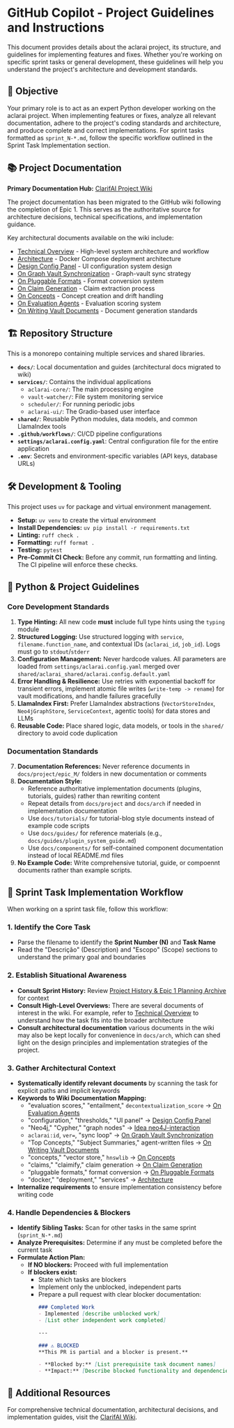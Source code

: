 # GitHub Copilot - Project Guidelines and Instructions

This document provides details about the aclarai project, its structure, and guidelines for implementing features and fixes. Whether you're working on specific sprint tasks or general development, these guidelines will help you understand the project's architecture and development standards.

## 🎯 Objective

Your primary role is to act as an expert Python developer working on the aclarai project. When implementing features or fixes, analyze all relevant documentation, adhere to the project's coding standards and architecture, and produce complete and correct implementations. For sprint tasks formatted as `sprint_N-*.md`, follow the specific workflow outlined in the Sprint Task Implementation section.

## 📚 Project Documentation

**Primary Documentation Hub:** [ClarifAI Project Wiki](https://github.com/robbiemu/aclarai/wiki)

The project documentation has been migrated to the GitHub wiki following the completion of Epic 1. This serves as the authoritative source for architecture decisions, technical specifications, and implementation guidance.

Key architectural documents available on the wiki include:
- [Technical Overview](https://github.com/robbiemu/aclarai/wiki/Technical-Overview) - High-level system architecture and workflow
- [Architecture](https://github.com/robbiemu/aclarai/wiki/Architecture) - Docker Compose deployment architecture
- [Design Config Panel](https://github.com/robbiemu/aclarai/wiki/Design-Config-Panel) - UI configuration system design
- [On Graph Vault Synchronization](https://github.com/robbiemu/aclarai/wiki/On-Graph-Vault-Synchronization) - Graph-vault sync strategy
- [On Pluggable Formats](https://github.com/robbiemu/aclarai/wiki/On-Pluggable-Formats) - Format conversion system
- [On Claim Generation](https://github.com/robbiemu/aclarai/wiki/On-Claim-Generation) - Claim extraction process
- [On Concepts](https://github.com/robbiemu/aclarai/wiki/On-Concepts) - Concept creation and drift handling
- [On Evaluation Agents](https://github.com/robbiemu/aclarai/wiki/On-Evaluation-Agents) - Evaluation scoring system
- [On Writing Vault Documents](https://github.com/robbiemu/aclarai/wiki/On-Writing-Vault-Documents) - Document generation standards

## 🏗️ Repository Structure

This is a monorepo containing multiple services and shared libraries.

-   **`docs/`**: Local documentation and guides (architectural docs migrated to wiki)
-   **`services/`**: Contains the individual applications
    -   `aclarai-core/`: The main processing engine
    -   `vault-watcher/`: File system monitoring service
    -   `scheduler/`: For running periodic jobs
    -   `aclarai-ui/`: The Gradio-based user interface
-   **`shared/`**: Reusable Python modules, data models, and common LlamaIndex tools
-   **`.github/workflows/`**: CI/CD pipeline configurations
-   **`settings/aclarai.config.yaml`**: Central configuration file for the entire application
-   **`.env`**: Secrets and environment-specific variables (API keys, database URLs)

## 🛠️ Development & Tooling

This project uses `uv` for package and virtual environment management.

-   **Setup:** `uv venv` to create the virtual environment
-   **Install Dependencies:** `uv pip install -r requirements.txt`
-   **Linting:** `ruff check .`
-   **Formatting:** `ruff format .`
-   **Testing:** `pytest`
-   **Pre-Commit CI Check:** Before any commit, run formatting and linting. The CI pipeline will enforce these checks.

## 🐍 Python & Project Guidelines

### Core Development Standards

1.  **Type Hinting:** All new code **must** include full type hints using the `typing` module
2.  **Structured Logging:** Use structured logging with `service`, `filename.function_name`, and contextual IDs (`aclarai_id`, `job_id`). Logs must go to `stdout`/`stderr`
3.  **Configuration Management:** Never hardcode values. All parameters are loaded from `settings/aclarai.config.yaml` merged over `shared/aclarai_shared/aclarai.config.default.yaml`
4.  **Error Handling & Resilience:** Use retries with exponential backoff for transient errors, implement atomic file writes (`write-temp -> rename`) for vault modifications, and handle failures gracefully
5.  **LlamaIndex First:** Prefer LlamaIndex abstractions (`VectorStoreIndex`, `Neo4jGraphStore`, `ServiceContext`, agentic tools) for data stores and LLMs
6.  **Reusable Code:** Place shared logic, data models, or tools in the `shared/` directory to avoid code duplication

### Documentation Standards

7. **Documentation References:** Never reference documents in `docs/project/epic_M/` folders in new documentation or comments
8. **Documentation Style:** 
   - Reference authoritative implementation documents (plugins, tutorials, guides) rather than rewriting content
   - Repeat details from `docs/project` and `docs/arch` if needed in implementation documentation
   - Use `docs/tutorials/` for tutorial-blog style documents instead of example code scripts
   - Use `docs/guides/` for reference materials (e.g., `docs/guides/plugin_system_guide.md`)
   - Use `docs/components/` for self-contained component documentation instead of local README.md files
9. **No Example Code:** Write comprehensive tutorial, guide, or compoennt documents rather than example scripts.

## 🔄 Sprint Task Implementation Workflow

When working on a sprint task file, follow this workflow:

### 1. **Identify the Core Task**
-   Parse the filename to identify the **Sprint Number (N)** and **Task Name**
-   Read the "Descrição" (Description) and "Escopo" (Scope) sections to understand the primary goal and boundaries

### 2. **Establish Situational Awareness**
-   **Consult Sprint History:** Review [Project History & Epic 1 Planning Archive](https://github.com/robbiemu/aclarai/wiki/Project-History-&-Epic-1-Planning-Archive) for context
-   **Consult High-Level Overviews:** There are several documents of interest in the wiki. For example, refer to [Technical Overview](https://github.com/robbiemu/aclarai/wiki/Technical-Overview) to understand how the task fits into the broader architecture
-   **Consult architectural documentation** various documents in the wiki may also be kept locally for convenience in `docs/arch`, which can shed light on the design principles and implementation strategies of the project.

### 3. **Gather Architectural Context**
-   **Systematically identify relevant documents** by scanning the task for explicit paths and implicit keywords
-   **Keywords to Wiki Documentation Mapping:**
    -   "evaluation scores," "entailment," `decontextualization_score` → [On Evaluation Agents](https://github.com/robbiemu/aclarai/wiki/On-Evaluation-Agents)
    -   "configuration," "thresholds," "UI panel" → [Design Config Panel](https://github.com/robbiemu/aclarai/wiki/Design-Config-Panel)
    -   "Neo4j," "Cypher," "graph nodes" → [Idea neo4J-interaction](https://github.com/robbiemu/aclarai/wiki/Idea-neo4J-ineteraction)
    -   `aclarai:id`, `ver=`, "sync loop" → [On Graph Vault Synchronization](https://github.com/robbiemu/aclarai/wiki/On-Graph-Vault-Synchronization)
    -   "Top Concepts," "Subject Summaries," agent-written files → [On Writing Vault Documents](https://github.com/robbiemu/aclarai/wiki/On-Writing-Vault-Documents)
    -   "concepts," "vector store," `hnswlib` → [On Concepts](https://github.com/robbiemu/aclarai/wiki/On-Concepts)
    -   "claims," "claimify," claim generation → [On Claim Generation](https://github.com/robbiemu/aclarai/wiki/On-Claim-Generation)
    -   "pluggable formats," format conversion → [On Pluggable Formats](https://github.com/robbiemu/aclarai/wiki/On-Pluggable-Formats)
    -   "docker," "deployment," "services" → [Architecture](https://github.com/robbiemu/aclarai/wiki/Architecture)
-   **Internalize requirements** to ensure implementation consistency before writing code

### 4. **Handle Dependencies & Blockers**
-   **Identify Sibling Tasks:** Scan for other tasks in the same sprint (`sprint_N-*.md`)
-   **Analyze Prerequisites:** Determine if any must be completed before the current task
-   **Formulate Action Plan:**
    -   **If NO blockers:** Proceed with full implementation
    -   **If blockers exist:**
        -   State which tasks are blockers
        -   Implement only the unblocked, independent parts
        -   Prepare a pull request with clear blocker documentation:
            ```markdown
            ### Completed Work
            - Implemented [describe unblocked work]
            - [List other independent work completed]

            ---

            ### ⚠️ BLOCKED
            **This PR is partial and a blocker is present.**

            - **Blocked by:** [List prerequisite task document names]
            - **Impact:** [Describe blocked functionality and dependencies]
            ```

## 🔗 Additional Resources

For comprehensive technical documentation, architectural decisions, and implementation guides, visit the [ClarifAI Wiki](https://github.com/robbiemu/aclarai/wiki).
